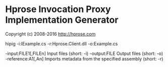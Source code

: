 # Hprose Invocation Proxy Implementation Generator

Copyright (c) 2008-2016 http://hprose.com

hipig -i:IExample.cs -r:Hprose.Client.dll -o:Example.cs

  -input:FILE1[,FILEn]  Input files (short: -i)
  -output:FILE          Output files (short: -o)
  -reference:A1[,An]    Imports metadata from the specified assembly (short: -r)